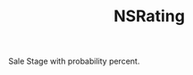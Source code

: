 ﻿---
uid: crmscript_ref_NSRating
title: NSRating
intellisense: Void.NSRating
keywords: NSRating
so.topic: reference
---

Sale Stage with probability percent.
